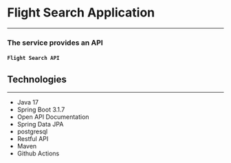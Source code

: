 # Flight Search  Application

---


### The service provides an API
#### `Flight Search API`

## Technologies

---
- Java 17
- Spring Boot 3.1.7
- Open API Documentation
- Spring Data JPA
- postgresql
- Restful API
- Maven
- Github Actions




